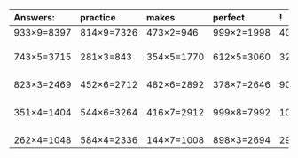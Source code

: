 | Answers: | practice | makes | perfect | ! |
| :--- | :--- | :--- | :--- | :--- |
| 933×9=8397 | 814×9=7326 | 473×2=946 | 999×2=1998 | 402×8=3216 | 
|   |   |   |   |   | 
|   |   |   |   |   | 
|   |   |   |   |   | 
| 743×5=3715 | 281×3=843 | 354×5=1770 | 612×5=3060 | 327×2=654 | 
|   |   |   |   |   | 
|   |   |   |   |   | 
|   |   |   |   |   | 
|   |   |   |   |   | 
| 823×3=2469 | 452×6=2712 | 482×6=2892 | 378×7=2646 | 900×3=2700 | 
|   |   |   |   |   | 
|   |   |   |   |   | 
|   |   |   |   |   | 
|   |   |   |   |   | 
| 351×4=1404 | 544×6=3264 | 416×7=2912 | 999×8=7992 | 104×7=728 | 
|   |   |   |   |   | 
|   |   |   |   |   | 
|   |   |   |   |   | 
|   |   |   |   |   | 
| 262×4=1048 | 584×4=2336 | 144×7=1008 | 898×3=2694 | 298×5=1490 | 
